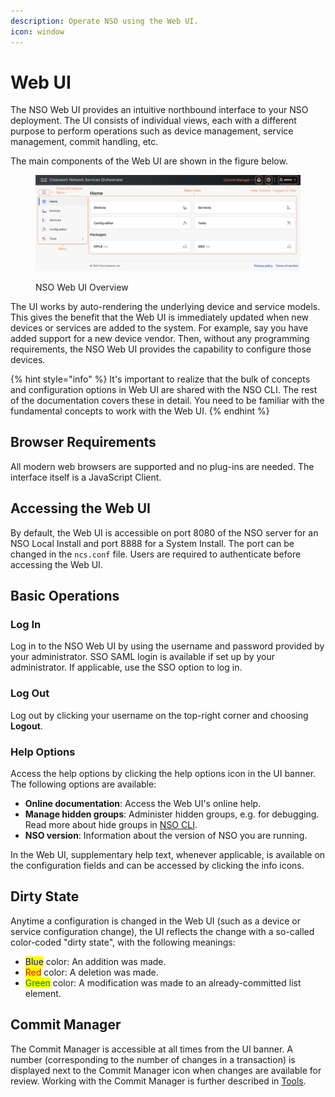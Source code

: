 ```yaml
---
description: Operate NSO using the Web UI.
icon: window
---
```


# Web UI

The NSO Web UI provides an intuitive northbound interface to your NSO deployment. The UI consists of individual views, each with a different purpose to perform operations such as device management, service management, commit handling, etc.

The main components of the Web UI are shown in the figure below.

<figure><img src="../../images/nsowebui.png" alt=""><figcaption><p>NSO Web UI Overview</p></figcaption></figure>

The UI works by auto-rendering the underlying device and service models. This gives the benefit that the Web UI is immediately updated when new devices or services are added to the system. For example, say you have added support for a new device vendor. Then, without any programming requirements, the NSO Web UI provides the capability to configure those devices.

{% hint style="info" %}
It's important to realize that the bulk of concepts and configuration options in Web UI are shared with the NSO CLI. The rest of the documentation covers these in detail. You need to be familiar with the fundamental concepts to work with the Web UI.
{% endhint %}

## Browser Requirements <a href="#d5e5676" id="d5e5676"></a>

All modern web browsers are supported and no plug-ins are needed. The interface itself is a JavaScript Client.

## Accessing the Web UI <a href="#d5e5679" id="d5e5679"></a>

By default, the Web UI is accessible on port 8080 of the NSO server for an NSO Local Install and port 8888 for a System Install. The port can be changed in the `ncs.conf` file. Users are required to authenticate before accessing the Web UI.

## Basic Operations <a href="#d5e5683" id="d5e5683"></a>

### **Log In**

Log in to the NSO Web UI by using the username and password provided by your administrator. SSO SAML login is available if set up by your administrator. If applicable, use the SSO option to log in.

### **Log Out**

Log out by clicking your username on the top-right corner and choosing **Logout**.

### **Help Options**

Access the help options by clicking the help options icon in the UI banner. The following options are available:

* **Online documentation**: Access the Web UI's online help.
* **Manage hidden groups**: Administer hidden groups, e.g. for debugging. Read more about hide groups in [NSO CLI](../cli/introduction-to-nso-cli.md).
* **NSO version**: Information about the version of NSO you are running.

In the Web UI, supplementary help text, whenever applicable, is available on the configuration fields and can be accessed by clicking the info icons.

## Dirty State&#x20;

Anytime a configuration is changed in the Web UI (such as a device or service configuration change), the UI reflects the change with a so-called color-coded "dirty state", with the following meanings:

* <mark style="color:blue;">Blue</mark> color: An addition was made.
* <mark style="color:red;">Red</mark> color: A deletion was made.
* <mark style="color:green;">Green</mark> color: A modification was made to an already-committed list element.

## Commit Manager <a href="#d5e5718" id="d5e5718"></a>

The Commit Manager is accessible at all times from the UI banner. A number (corresponding to the number of changes in a transaction) is displayed next to the Commit Manager icon when changes are available for review. Working with the Commit Manager is further described in [Tools](tools.md).
